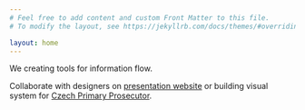 ```yaml
---
# Feel free to add content and custom Front Matter to this file.
# To modify the layout, see https://jekyllrb.com/docs/themes/#overriding-theme-defaults

layout: home
---
```


We creating tools for information flow.

Collaborate with designers on [presentation website](/projects/projects-archive/) or building visual system for [Czech Primary Prosecutor](/projects/webpage-portfolio.html).

<!-- [View introduction](./assets/audio/speech.mp3){: .rounded .border-2 .px-2 .border-gray-900} -->
